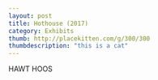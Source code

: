 ```yaml
---
layout: post
title: Hothouse (2017)
category: Exhibits
thumb: http://placekitten.com/g/300/300
thumbdescription: "this is a cat"
---
```


HAWT HOOS